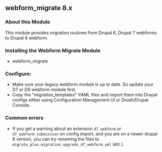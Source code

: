 webform_migrate 8.x
-------------------

### About this Module

This module provides migration routines from Drupal 6, Drupal 7 webforms to Drupal 8 webform.

### Installing the Webform Migrate Module
- webform_migrate

### Configure:

- Make sure your legacy webform module is up to date. So update your D7 or D6 webform module first.
- Copy the "migration_templates" YAML files and import them into Drupal configs either using Configuration Management UI or Drush/Drupal Console.


### Common errors
- If you get a warning about an extension `d7_webform` or `d7_webform_submission` on config import, and you are on a newer drupal 8 version, you can try renaming the files to `migrate_plus.migration.upgrade_d7_webform.yml` (etc.)
